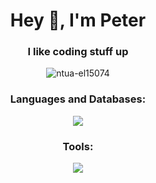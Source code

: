 <h1 align="center">Hey 👋, I'm Peter</h1>
<h3 align="center">I like coding stuff up</h3>

<p align="center"> 
    <img src="https://komarev.com/ghpvc/?username=ntua-el15074&label=Profile%20Views&color=534bc3&style=flat" alt="ntua-el15074" /> 
</p>

<h3 align="center">Languages and Databases:</h3>
<p align="center">
    <img src="https://skillicons.dev/icons?i=cpp,c,py,rust,bash,lua,mysql,sqlite" />
  </a>
</p>

<h3 align="center">Tools:</h3>
<p align="center">
    <img src="https://skillicons.dev/icons?i=linux,vim,neovim,latex,git,postman,flask,pytorch,tensorflow,sklearn" />
  </a>
</p>

